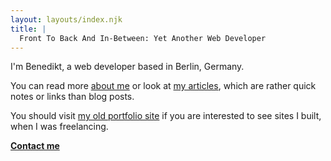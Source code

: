 ```yaml
---
layout: layouts/index.njk
title: |
  Front To Back And In-Between: Yet Another Web Developer
---
```


I'm Benedikt, a web developer based in Berlin, Germany.

You can read more [about me](about/) or look at [my articles](notes/), which are rather quick notes or links than blog posts.

You should visit [my old portfolio site](http://v3.benedikt.gr/) if you are interested to see sites I built, when I was freelancing.

**[Contact me](mailto:mail@benedikt.gr)**
